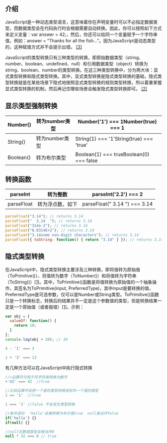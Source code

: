 ## 介绍

JavaScript是一种动态类型语言，这意味着你在声明变量时可以不必指定数据类型，而数据类型会在代码执行时会根据需要自动转换。因此，你可以按照如下方式来定义变量：var answer = 42;，然后，你还可以给同一个变量赋予一个字符串值，例如：answer = "Thanks for all the fish..."。因为JavaScript是动态类型的，这种赋值方式并不会提示出错。 [[3]](https://developer.mozilla.org/zh-CN/docs/Web/JavaScript/Guide/Grammar_and_Types)

JavaScript的类型转换只有三种类型的转换，即原始数据类型（string、number、boolean、undefined、null）和引用数据类型（object）转换为string、boolean、number的类型转换。在这三种类型转换中，分为两大块：显式类型转换和隐式类型转换。其中，显式类型转换是隐式类型转换的基础，隐式类型转换就是在某些场景下隐式地按照显式类型转换的规则类型转换，所以着重掌握显式类型转换的机制，然后再记住哪些场景会触发隐式类型转换即可。 [[2]](https://juejin.cn/post/7047524999774601224)

## 显示类型强制转换

| Number()  | 转为number类型 | Number('1') === 1Number(true) === 1      |
| --------- | ---------- | ---------------------------------------- |
| String()  | 转为number类型 | String(1) === '1'String(true) === 'true' |
| Boolean() | 转为布尔类型     | Boolean(1) === trueBoolean(0) === false  |

## 转换函数

| parseInt   | 转为整数     | parseInt('2.2') === 2         |
| ---------- | -------- | ----------------------------- |
| parseFloat | 转为浮点数，如下 | parseFloat(" 3.14 ") === 3.14 |

``` js
parseFloat("3.14"); // returns 3.14
parseFloat("  3.14  "); // returns 3.14
parseFloat("314e-2"); // returns 3.14
parseFloat("0.0314E+2"); // returns 3.14
parseFloat("3.14some non-digit characters"); // returns 3.14
parseFloat({ toString: function() { return "3.14" } }); // returns 3.14
```

## 隐式类型转换

在JavaScript中，隐式类型转换主要涉及三种转换，即将值转为原始值（ToPrimitive()）、将值转为数字（ToNumber()）和将值转为字符串（ToString()）[[1]](https://juejin.cn/post/7003341595751743524)。其中，ToPrimitive()函数是将值转换为原始值的一个抽象操作，其签名为ToPrimitive(input, PreferredType)，其中input是要转换的值，PreferredType是可选参数，仅可以是Number或String类型。ToPrimitive()函数只是一个转换标志，转换后的结果并不一定是这个参数值的类型，但是转换结果一定是一个原始值（或者报错）[[1]](https://juejin.cn/post/7003341595751743524)。示例：

``` js
var obj = {
  valueOf: function() {
    return 10;
  }
};
console.log(obj + 20); // 30
```

``` js
4 - '1' === 3
```

``` js
1 + '3' === 13
```

有几种方法可以在JavaScript中执行隐式转换

``` js
//+运算符可用于将字符串转换为数字
+'42' === 42  //true

//比较运算中会把一个值的类型转换成另外一个值的类型
1 == '1'  //true

1 === '1' //false 不会发生类型转换

//条件语句  'hello'会被转换为布尔值true  null被当作false
if('hello') {}
if(null) {}

//null在数值类型会被当作0
null * 32 === 0 // true
```